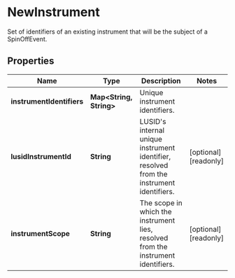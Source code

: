 

# NewInstrument

Set of identifiers of an existing instrument that will be the subject of a SpinOffEvent.

## Properties

| Name | Type | Description | Notes |
|------------ | ------------- | ------------- | -------------|
|**instrumentIdentifiers** | **Map&lt;String, String&gt;** | Unique instrument identifiers. |  |
|**lusidInstrumentId** | **String** | LUSID&#39;s internal unique instrument identifier, resolved from the instrument identifiers. |  [optional] [readonly] |
|**instrumentScope** | **String** | The scope in which the instrument lies, resolved from the instrument identifiers. |  [optional] [readonly] |



